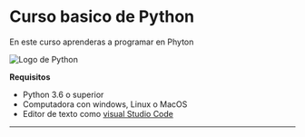 # Curso basico de Python

En este curso aprenderas a programar en 
Phyton 

![Logo de Python]([imagenes\Logo-python.png](https://github.com/AlanGarciaQ/curso-basico-python/blob/main/imagenes/Logo-python.png))

**Requisitos**
- Python 3.6 o superior
- Computadora con windows, Linux o MacOS
- Editor de texto como [visual Studio Code](https://code.visualstudio.com/)

--------------------------------------------------


